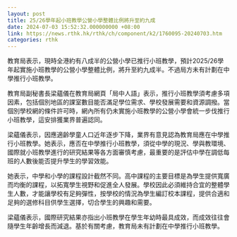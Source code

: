 ```yaml
---
layout: post
title: 25/26學年起小班教學公營小學整體比例將升至約九成
date: 2024-07-03 15:52:32.000000000 +08:00
link: https://news.rthk.hk/rthk/ch/component/k2/1760095-20240703.htm
categories: rthk
---
```


教育局表示，現時全港約有八成半的公營小學已推行小班教學，預計2025/26學年起實施小班教學的公營小學整體比例，將升至約九成半。不過局方未有計劃在中學推行小班教學。

教育局副秘書長梁蘊儀在教育局網頁「局中人語」表示，推行小班教學須考慮多項因素，包括個別地區的課室數目能否滿足學位需求、學校發展需要和資源調撥。當個別學校網的條件許可時，網內所有仍未實施小班教學的公營小學會統一步伐推行小班教學，這安排獲業界普遍認同。
 
梁蘊儀表示，因應適齡學童人口近年逐步下降，業界有意見認為教育局應在中學推行小班教學。她表示，應否在中學推行小班教學，須從中學的現況、學與教環境、國際就小班教學進行的研究結果等各方面審慎考慮，最重要的是評估中學在調低每班的人數後能否提升學生的學習效能。

她表示，中學和小學的課程設計截然不同。高中課程的主要目標是為學生提供寬廣而均衡的課程，以拓寬學生視野和促進全人發展。學校因此必須維持合宜的整體學生人數，才能讓學校有足夠彈性，按學校的情況為學生編訂校本課程，提供合適和足夠的選修科目供學生選擇，切合學生的興趣和需要。
 
梁蘊儀表示，國際研究結果亦指出小班教學在學生年幼時最具成效，而成效往往會隨學生年齡增長而減退。基於有關考慮，教育局未有計劃在中學推行小班教學。
